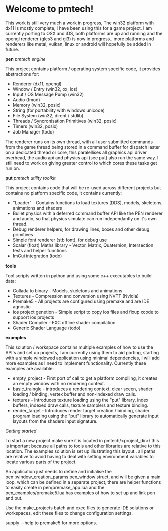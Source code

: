 # Welcome to pmtech!

This work is still very much a work in progress, The win32 platform with dx11 is mostly complete, I have been using this for a game project. I am currently porting to OSX and iOS, both platforms are up and running and the opengl renderer (gles3 and gl3) is now in progress.. more platforms and renderers like metal, vulkan, linux or android will hopefully be added in future.

**pen** *pmtech engine* 

This project contains platform / operating system specific code, it provides abstractions for:
- Renderer (dx11, opengl)
- Window / Entry (win32, ox, ios)
- Input / OS Message Pump (win32)
- Audio (fmod)
- Memory (win32, posix)
- String (for portability with windows unicode)
- File System (win32, dirent / stdlib)
- Threads / Syncronisation Primitives (win32, posix)
- Timers (win32, posix)
- Job Manager (todo)

The renderer runs on its own thread, with all user submitted commands from the game thread being stored in a command buffer for dispatch laster on a dedicated thread or core, this paralellises all graphics api driver overhead, the audio api and physics api (see put) also run the same way. I still need to work on giving greater control to which cores these tasks get run on.

**put** *pmtech utility toolkit*

This project contains code that will be re-used across different projects but contains no platform specific code, it contains currently:
- "Loader" - Contains functions to load textures (DDS), models, skeletons, animations and shaders
- Bullet physics with a deferred command buffer API like the PEN renderer and audio, so that physics simulate can run independantly on it's own thread.
- Debug renderer helpers, for drawing lines, boxes and other debug primitives
- Simple font renderer (stb font), for debug use
- Scalar (float) Maths library - Vector, Matrix, Quaternion, Intersection tests and helper functions
- ImGui integration (todo)

**tools**

Tool scripts written in python and using some c++ executables to build data:
- Collada to binary - Models, skeletons and animations
- Textures - Compression and conversion using NVTT (Nvidia)
- Premake5 - All projects are configured using premake and are IDE agnostic
- ios project genetion - Simple script to copy ios files and fixup xcode to support ios projects
- Shader Compiler - FXC offline shader compilation
- Generic Shader Language (todo)

**examples**

This solution / workspace contains multiple examples of how to use the API's and set up projects, I am currently using them to aid porting, starting with a simple windowed application using minimal dependencies, I will add more examples as I need to implement functionality. Currently these examples are available:

- empty_project - First port of call to get a platform compiling, it creates an empty window with no rendering context.
- basic_traingle - introduces a rendering context, clear sceen, shader loading / binding, vertex buffer and non-indexed draw calls.
- textures - Introduces texture loading using the "put" library, index buffers, indexed draw calls, texture samplers and texture binding.
- render_target - Introduces render target creation / binding, shader program loading using the "put" library to automatically generate input layouts from the shaders input signature.

*Getting started*

To start a new project make sure it is located in pmtech/<project_dir>/ this is important because all paths to tools and other libraries are relative to this location. The examples solution is set up illustrating this layout.. all paths are relative to avoid having to deal with setting environment variables to locate various parts of the project.

An application just needs to define and initialise the pen::window_creation_params pen_window struct, and will be given a main loop, which can be defined in a separate project, there are helper functions to easily create in pen/premake_app.lua and the pen_examples/premake5.lua has examples of how to set up and link pen and put. 

Use the make_projects batch and exec files to generate IDE solutions or workspaces, edit these files to change configuration settings.

supply --help to premake5 for more options.
